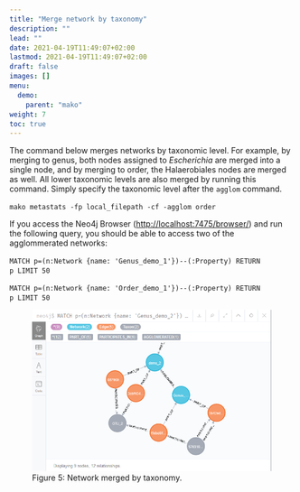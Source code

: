 ```yaml
---
title: "Merge network by taxonomy"
description: ""
lead: ""
date: 2021-04-19T11:49:07+02:00
lastmod: 2021-04-19T11:49:07+02:00
draft: false
images: []
menu: 
  demo:
    parent: "mako"
weight: 7
toc: true
---
```


The command below merges networks by taxonomic level. For example, by merging to genus, both nodes assigned to <i>Escherichia</i> are merged into a single node, and by merging to order, the Halaerobiales nodes are merged as well. All lower taxonomic levels are also merged by running this command. Simply specify the taxonomic level after the <code>agglom</code> command. 

<code>mako metastats -fp local_filepath -cf -agglom order</code>

If you access the Neo4j Browser (<a href="http://localhost:7475/browser/">http://localhost:7475/browser/</a>) and run the following query, you should be able to access two of the agglommerated networks:

<code>MATCH p=(n:Network {name: 'Genus_demo_1'})--(:Property) RETURN p LIMIT 50</code>

<code>MATCH p=(n:Network {name: 'Order_demo_1'})--(:Property) RETURN p LIMIT 50</code>

<figure>
  <img src="/images/demo_5.PNG" alt="Network merged by taxonomy." width="600"> 
  <figcaption>Figure 5: Network merged by taxonomy.</figcaption>
</figure>

